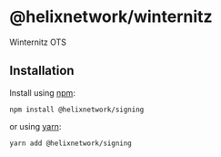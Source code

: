 # @helixnetwork/winternitz
Winternitz OTS

## Installation

Install using [npm](https://www.npmjs.org/):
```
npm install @helixnetwork/signing
```

or using [yarn](https://yarnpkg.com/):

```
yarn add @helixnetwork/signing
```
